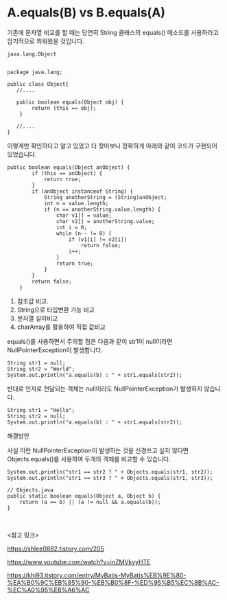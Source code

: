 
# A.equals(B) vs B.equals(A)

기존에 문자열 비교를 할 때는 당연히 String 클래스의 equals() 메소드를 사용하라고 암기적으로 외워왔을 것입니다.

`java.lang.Object `
~~~

package java.lang;

public class Object{
   //....

   public boolean equals(Object obj) {
        return (this == obj);
    }

   //....
}
~~~

이렇게만 확인하다고 알고 있었고 더 찾아보니 정확하게 아래와 같이 코드가 구현되어 있었습니다.

~~~
public boolean equals(Object anObject) {
        if (this == anObject) {
            return true;
        }
        if (anObject instanceof String) {
            String anotherString = (String)anObject;
            int n = value.length;
            if (n == anotherString.value.length) {
                char v1[] = value;
                char v2[] = anotherString.value;
                int i = 0;
                while (n-- != 0) {
                    if (v1[i] != v2[i])
                        return false;
                    i++;
                }
                return true;
            }
        }
        return false;
    }
~~~

1. 참조값 비교.
2. String으로 타입변환 가능 비교
3. 문자열 길이비교
4. charArray를 활용하여 직접 값비교


equals()를 사용하면서 주의할 점은 다음과 같이 str1이 null이라면 NullPointerException이 발생합니다.
~~~
String str1 = null;
String str2 = "World";
System.out.println("a.equals(b) : " + str1.equals(str2));
~~~

반대로 인자로 전달되는 객체는 null이라도 NullPointerException가 발생하지 않습니다.
~~~
String str1 = "Hello";
String str2 = null;
System.out.println("a.equals(b) : " + str1.equals(str2));
~~~

해결방안

사실 이런 NullPointerException이 발생하는 것을 신경쓰고 싶지 않다면 Objects.equals()를 사용하여 두개의 객체를 비교할 수 있습니다.

~~~
System.out.println("str1 == str2 ? " + Objects.equals(str1, str2));
System.out.println("str1 == str3 ? " + Objects.equals(str1, str3));
~~~

~~~
// Objects.java
public static boolean equals(Object a, Object b) {
    return (a == b) || (a != null && a.equals(b));
}
~~~








<br>


<!-- ![main_img1](./img/main_img1.png) -->





<참고 링크>

https://shlee0882.tistory.com/205

https://www.youtube.com/watch?v=inZMVkyyHTE

https://khj93.tistory.com/entry/MyBatis-MyBatis%EB%9E%80-%EA%B0%9C%EB%85%90-%EB%B0%8F-%ED%95%B5%EC%8B%AC-%EC%A0%95%EB%A6%AC